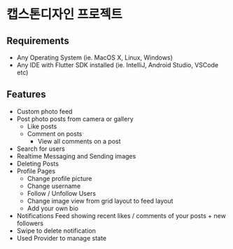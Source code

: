 # 캡스톤디자인 프로젝트

## Requirements
* Any Operating System (ie. MacOS X, Linux, Windows)
* Any IDE with Flutter SDK installed (ie. IntelliJ, Android Studio, VSCode etc)

## Features
 * Custom photo feed 
 * Post photo posts from camera or gallery
   * Like posts
   * Comment on posts
        * View all comments on a post
 * Search for users
 * Realtime Messaging and Sending images
 * Deleting Posts
 * Profile Pages
   * Change profile picture
   * Change username
   * Follow / Unfollow Users
   * Change image view from grid layout to feed layout
   * Add your own bio
 * Notifications Feed showing recent likes / comments of your posts + new followers
 * Swipe to delete notification
 * Used Provider to manage state
